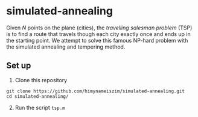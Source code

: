 # simulated-annealing
Given $N$ points on the plane (cities), the *travelling salesman problem* (TSP) is to find a route that travels though each city exactly once and ends up in the starting point. We attempt to solve this famous NP-hard problem with the simulated annealing and tempering method.

## Set up
1. Clone this repository
```
git clone https://github.com/himynameiszim/simulated-annealing.git
cd simulated-annealing/
```
2. Run the script `tsp.m`